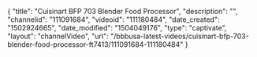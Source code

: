 {
    "title": "Cuisinart BFP 703 Blender Food Processor",
    "description": "",
    "channelid": "111091684",
    "videoid": "111180484",
    "date_created": "1502924665",
    "date_modified": "1504049176",
    "type": "captivate",
    "layout": "channelVideo",
    "url": "\/bbbusa-latest-videos\/cuisinart-bfp-703-blender-food-processor-ft7413\/111091684-111180484"
}